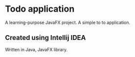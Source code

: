 # Todo application
A learning-purpose JavaFX project. A simple to to application.

## Created using Intellij IDEA
Written in Java, JavaFX library.
